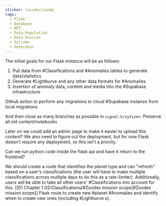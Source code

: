 ```yaml
---
sticker: lucide//candy
tags:
  - Flask
  - Database
  - API
  - Data-Population
  - Data-Sources
  - Sytizen
  - Generator
---
```

The initial goals for our Flask instance will be as follows:
1. Pull data from #Classifications and #Anomalies tables to generate data/statistics
2. Generate #Lightkurve and any other data formats for #Anomalies 
3. Insertion of anomaly data, content and media into the #Supabase infrastructure

Github action to perform any migrations to cloud #Supabase instance from local migrations

And then close as many branches as possible in `signal-k/sytizen`. Preserve all old content/notebooks

Later on we could add an admin page to make it easier to upload this content?
We also need to figure out the deployment, but for now Flask doesn't require any deployment, so this isn't a priority.

Can we run python code inside the flask api and have it return to the frontend?

We should create a route that identifies the planet type and can "refresh" based on a user's classifications (the user will have to make multiple classifications across multiple days to do this as a rate-limiter). Additionally, users will be able to take all other users' #Classifications into account for this. [[01 Chapter 1 02/Classifications/#Zoodex mission scope|#Zoodex mission scope]]
Flask route to create new #planet #Anomalies and identify when to create new ones (including #Lightkurve s).